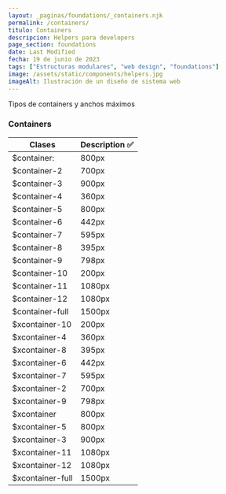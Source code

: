 ```yaml
---
layout: _paginas/foundations/_containers.njk
permalink: /containers/
titulo: Containers
descripcion: Helpers para developers
page_section: foundations
date: Last Modified
fecha: 19 de junio de 2023
tags: ["Estructuras modulares", "web design", "foundations"]
image: /assets/static/components/helpers.jpg
imageAlt: Ilustración de un diseño de sistema web
---
```

Tipos de containers y anchos máximos
### Containers
| Clases           | Description ✅    |
| ---------------- | ---------------- |
| $container:      | 800px  |
| $container-2     | 700px  |
| $container-3     | 900px  |
| $container-4     | 360px  |
| $container-5     | 800px  |
| $container-6     | 442px  |
| $container-7     | 595px  |
| $container-8     | 395px  |
| $container-9     | 798px  |
| $container-10    | 200px  |
| $container-11    | 1080px |
| $container-12    | 1080px |
| $container-full  | 1500px |
| $xcontainer-10   | 200px  |
| $xcontainer-4    | 360px  |
| $xcontainer-8    | 395px  |
| $xcontainer-6    | 442px  |
| $xcontainer-7    | 595px  |
| $xcontainer-2    | 700px  |
| $xcontainer-9    | 798px  |
| $xcontainer      | 800px  |
| $xcontainer-5    | 800px  |
| $xcontainer-3    | 900px  |
| $xcontainer-11   | 1080px |
| $xcontainer-12   | 1080px |
| $xcontainer-full | 1500px |
